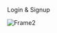 Login & Signup





![Frame2](https://github.com/p6anav/Kcal-app/assets/100874811/aa00484f-dcae-4e2a-bf92-6a2782eb92e6)
